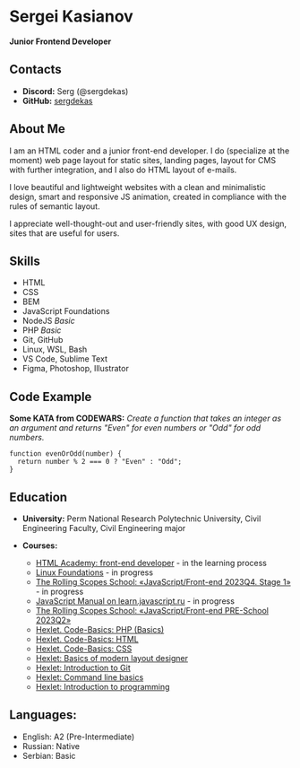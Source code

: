 # Sergei Kasianov

__Junior Frontend Developer__


## Contacts

* __Discord:__ Serg (@sergdekas)
* __GitHub:__ [sergdekas](https://github.com/sergdekas)


## About Me

I am an HTML coder and a junior front-end developer. I do (specialize at the moment) web page layout for static sites, landing pages, layout for CMS with further integration, and I also do HTML layout of e-mails.

I love beautiful and lightweight websites with a clean and minimalistic design, smart and responsive JS animation, created in compliance with the rules of semantic layout.

I appreciate well-thought-out and user-friendly sites, with good UX design, sites that are useful for users.


## Skills

* HTML
* CSS
* BEM
* JavaScript Foundations
* NodeJS _Basic_
* PHP _Basic_
* Git, GitHub
* Linux, WSL, Bash
* VS Code, Sublime Text
* Figma, Photoshop, Illustrator


## Code Example

__Some KATA from CODEWARS:__ _Create a function that takes an integer as an argument and returns "Even" for even numbers or "Odd" for odd numbers._


```
function evenOrOdd(number) {
  return number % 2 === 0 ? "Even" : "Odd";
}
```


## Education

* __University:__ Perm National Research Polytechnic University, Civil Engineering Faculty, Civil Engineering major 

* __Courses:__ 
  + [HTML Academy: front-end developer](https://www.htmlacademy.ru) - in the learning process
  + [Linux Foundations](https://killercoda.com/pawelpiwosz/course/linuxFundamentals) - in progress
  + [The Rolling Scopes School: «JavaScript/Front-end 2023Q4. Stage 1»](https://rs.school/js-stage0/) - in progress
  + [JavaScript Manual on learn.javascript.ru](https://learn.javascript.ru/) - in progress
  + [The Rolling Scopes School: «JavaScript/Front-end PRE-School 2023Q2»](https://rs.school/js/)
  + [Hexlet. Code-Basics: PHP (Basics)](https://code-basics.com/ru/languages/php)
  + [Hexlet. Code-Basics: HTML](https://code-basics.com/ru/languages/html)
  + [Hexlet. Code-Basics: CSS](https://code-basics.com/ru/languages/css)
  + [Hexlet: Basics of modern layout designer](https://ru.hexlet.io/courses/layout-designer-basics)
  + [Hexlet: Introduction to Git](https://ru.hexlet.io/courses/intro_to_git)
  + [Hexlet: Command line basics](https://ru.hexlet.io/courses/cli-basics)
  + [Hexlet: Introduction to programming](https://ru.hexlet.io/courses/introduction_to_programming)


## Languages:

* English: A2 (Pre-Intermediate)
* Russian: Native
* Serbian: Basic
